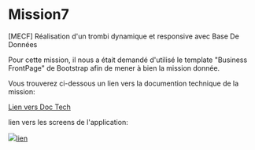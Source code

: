 # Mission7
[MECF] Réalisation d'un trombi dynamique et responsive avec Base De Données

Pour cette mission, il nous a était demandé d'utilisé le template "Business FrontPage" de Bootstrap afin de mener à bien la mission donnée.

Vous trouverez ci-dessous un lien vers la documention technique de la mission: 
<p><a href="https://drive.google.com/file/d/1xvqIdkebz3yygB0Jxi6oOUG5hQE1SdDo/view?usp=sharing">Lien vers Doc Tech<a></p>
  
lien vers les screens de l'application: 
<p><a href="#"><img src="googleDrive">lien</img></a></p>
